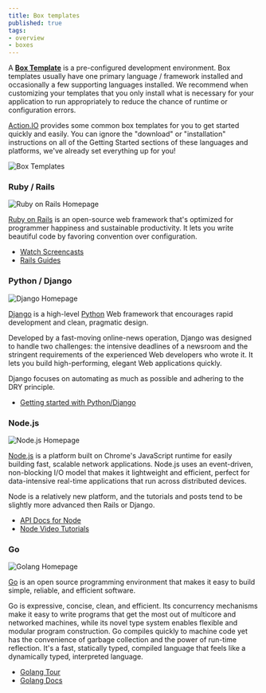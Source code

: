 ```yaml
---
title: Box templates
published: true
tags:
- overview
- boxes
---
```


A **[Box Template](https://www.action.io/app#/boxes/new)** is a pre-configured development environment. Box templates usually have one primary language / framework installed and occasionally a few supporting languages installed.  We recommend when customizing your templates that you only install what is necessary for your application to run appropriately to reduce the chance of runtime or configuration errors.

[Action.IO](https://www.action.io) provides some common box templates for you to get started quickly and easily.  You can ignore the "download" or "installation" instructions on all of the Getting Started sections of these languages and platforms, we've already set everything up for you!

![Box Templates](https://raw.github.com/action-io/action-assets/master/support/screenshots/box-templates.png)

### Ruby / Rails

![Ruby on Rails Homepage](https://raw.github.com/action-io/action-assets/master/support/screenshots/rails-hp.png)

[Ruby on Rails](http://rubyonrails.org/) is an open-source web framework that's optimized for programmer happiness and sustainable productivity. It lets you write beautiful code by favoring convention over configuration.

* [Watch Screencasts](http://rubyonrails.org/screencasts)
* [Rails Guides](http://guides.rubyonrails.org/)

### Python / Django

![Django Homepage](https://raw.github.com/action-io/action-assets/master/support/screenshots/django-hp.png)

[Django](https://www.djangoproject.com/) is a high-level [Python](http://www.python.org/) Web framework that encourages rapid development and clean, pragmatic design.

Developed by a fast-moving online-news operation, Django was designed to handle two challenges: the intensive deadlines of a newsroom and the stringent requirements of the experienced Web developers who wrote it. It lets you build high-performing, elegant Web applications quickly.

Django focuses on automating as much as possible and adhering to the DRY principle.

* [Getting started with Python/Django](https://docs.djangoproject.com/en/1.4/)

### Node.js

![Node.js Homepage](https://raw.github.com/action-io/action-assets/master/support/screenshots/node-hp.png)

[Node.js](http://nodejs.org/) is a platform built on Chrome's JavaScript runtime for easily building fast, scalable network applications. Node.js uses an event-driven, non-blocking I/O model that makes it lightweight and efficient, perfect for data-intensive real-time applications that run across distributed devices.

Node is a relatively new platform, and the tutorials and posts tend to be slightly more advanced then Rails or Django.

* [API Docs for Node](http://nodejs.org/api/all.html)
* [Node Video Tutorials](http://nodetuts.com/)

### Go

![Golang Homepage](https://raw.github.com/action-io/action-assets/master/support/screenshots/go-hp.png)

[Go](http://golang.org/) is an open source programming environment that makes it easy to build simple, reliable, and efficient software.

Go is expressive, concise, clean, and efficient. Its concurrency mechanisms make it easy to write programs that get the most out of multicore and networked machines, while its novel type system enables flexible and modular program construction. Go compiles quickly to machine code yet has the convenience of garbage collection and the power of run-time reflection. It's a fast, statically typed, compiled language that feels like a dynamically typed, interpreted language.

* [Golang Tour](http://tour.golang.org/#1)
* [Golang Docs](http://golang.org/doc/code.html)


